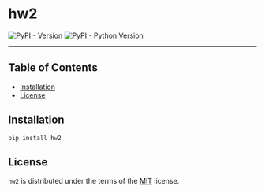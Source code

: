 # hw2

[![PyPI - Version](https://img.shields.io/pypi/v/hw2.svg)](https://pypi.org/project/hw2)
[![PyPI - Python Version](https://img.shields.io/pypi/pyversions/hw2.svg)](https://pypi.org/project/hw2)

-----

## Table of Contents

- [Installation](#installation)
- [License](#license)

## Installation

```console
pip install hw2
```

## License

`hw2` is distributed under the terms of the [MIT](https://spdx.org/licenses/MIT.html) license.

